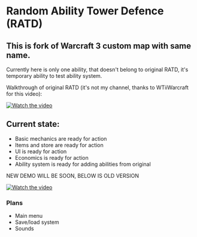 # Random Ability Tower Defence (RATD)
## This is fork of Warcraft 3 custom map with same name.
Currently here is only one ability, that doesn't belong to original RATD, it's temporary ability to test ability system.

Walkthrough of original RATD (it's not my channel, thanks to WTiiWarcraft for this video):

[![Watch the video](https://img.youtube.com/vi/_8KcvyUhAOc/default.jpg)](https://youtu.be/watch?v=_8KcvyUhAOc)

## Current state:
- Basic mechanics are ready for action
- Items and store are ready for action
- UI is ready for action
- Economics is ready for action
- Ability system is ready for adding abilities from original

NEW DEMO WILL BE SOON, BELOW IS OLD VERSION

  [![Watch the video](https://img.youtube.com/vi/WpskwpLXnx4/default.jpg)](https://youtu.be/WpskwpLXnx4)
### Plans
- Main menu
- Save/load system
- Sounds
